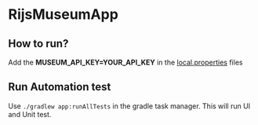 # RijsMuseumApp

## How to run?

Add the **MUSEUM_API_KEY=YOUR_API_KEY** in the [local.properties](local.properties) files

## Run Automation test 

Use `./gradlew app:runAllTests` in the gradle task manager. This will run UI and Unit test.